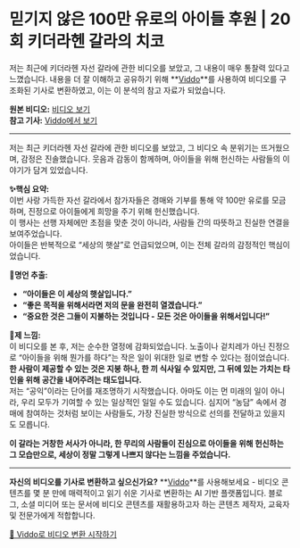 # 믿기지 않은 100만 유로의 아이들 후원 | 20회 키더라헨 갈라의 치코

저는 최근에 키더라헨 자선 갈라에 관한 비디오를 보았고, 그 내용이 매우 통찰력 있다고 느꼈습니다. 내용을 더 잘 이해하고 공유하기 위해 **[Viddo](https://viddo.pro/)**를 사용하여 비디오를 구조화된 기사로 변환하였고, 이는 이 분석의 참고 자료가 되었습니다.

**원본 비디오:** [비디오 보기](https://www.youtube.com/watch?v=JATOxJm2DiA)  
**참고 기사:** [Viddo에서 보기](https://viddo.pro/zh/video-result/dfba40b5-3ade-4455-97d4-9ca85f32e0e5)

---

저는 최근 키더라헨 자선 갈라에 관한 비디오를 보았고, 그 비디오 속 분위기는 뜨거웠으며, 감정은 진솔했습니다. 웃음과 감동이 함께하며, 아이들을 위해 헌신하는 사람들의 이야기가 담겨 있었습니다.

**✨핵심 요약:**  
이번 사랑 가득한 자선 갈라에서 참가자들은 경매와 기부를 통해 약 100만 유로를 모금하며, 진정으로 아이들에게 희망을 주기 위해 헌신했습니다.  
이 행사는 선행 자체에만 초점을 맞춘 것이 아니라, 사람들 간의 따뜻하고 진실한 연결을 보여주었습니다.  
아이들은 반복적으로 “세상의 햇살”로 언급되었으며, 이는 전체 갈라의 감정적인 핵심이었습니다.  

**💬명언 추출:**  
- **“아이들은 이 세상의 햇살입니다.”**  
- **“좋은 목적을 위해서라면 저의 문을 완전히 열겠습니다.”**  
- **“중요한 것은 그들이 지불하는 것입니다 - 모든 것은 아이들을 위해서입니다!”**

**🧠제 느낌:**  
이 비디오를 본 후, 저는 순수한 열정에 감화되었습니다. 노출이나 겉치레가 아닌 진정으로 “아이들을 위해 뭔가를 하다”는 작은 일이 위대한 일로 변할 수 있다는 점이었습니다. **한 사람이 제공할 수 있는 것은 지붕 하나, 한 끼 식사일 수 있지만, 그 뒤에 있는 가치는 타인을 위해 공간을 내어주려는 태도입니다.**  
저는 “공익”이라는 단어를 재조명하기 시작했습니다. 아마도 이는 먼 미래의 일이 아니라, 우리 모두가 기여할 수 있는 일상적인 일일 수도 있습니다. 심지어 “농담” 속에서 경매에 참여하는 것처럼 보이는 사람들도, 가장 진실한 방식으로 선의를 전달하고 있을지도 모릅니다.  

**이 갈라는 거창한 서사가 아니라, 한 무리의 사람들이 진심으로 아이들을 위해 헌신하는 그 모습만으로, 세상이 정말 그렇게 나쁘지 않다는 느낌을 주었습니다.**

---

**자신의 비디오를 기사로 변환하고 싶으신가요?** **[Viddo](https://viddo.pro/)**를 사용해보세요 - 비디오 콘텐츠를 몇 분 만에 매력적이고 읽기 쉬운 기사로 변환하는 AI 기반 플랫폼입니다. 블로그, 소셜 미디어 또는 문서에 비디오 콘텐츠를 재활용하고자 하는 콘텐츠 제작자, 교육자 및 전문가에게 적합합니다.

[🚀 Viddo로 비디오 변환 시작하기](https://viddo.pro/)